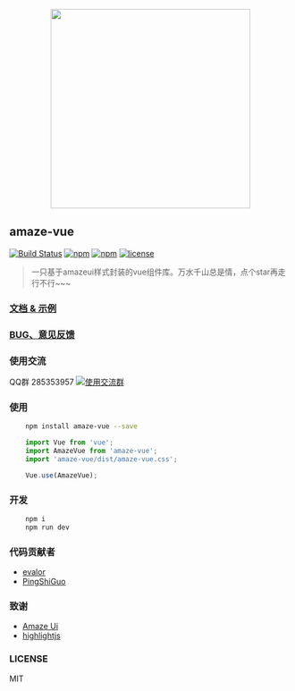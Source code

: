 <p align="center">
    <img src="http://upload.ouliu.net/i/20171213173701nhj03.jpeg" width="357" height="357">
</p>

## amaze-vue

[![Build Status](https://travis-ci.org/smokingRabbit/amaze-vue.svg?branch=master)](https://travis-ci.org/smokingRabbit/amaze-vue)
[![npm](https://img.shields.io/npm/v/amaze-vue.svg)](https://www.npmjs.com/package/amaze-vue)
[![npm](https://img.shields.io/npm/dm/amaze-vue.svg)](https://www.npmjs.com/package/amaze-vue)
[![license](https://img.shields.io/github/license/mashape/apistatus.svg?maxAge=2592000)](https://opensource.org/licenses/MIT)

> 一只基于amazeui样式封装的vue组件库。万水千山总是情，点个star再走行不行~~~

### [文档 & 示例 ](https://smokingrabbit.github.io/amaze-vue)

### [BUG、意见反馈](https://github.com/smokingRabbit/amaze-vue/issues)

### 使用交流

QQ群 285353957
[![使用交流群](https://pub.idqqimg.com/wpa/images/group.png)](https://shang.qq.com/wpa/qunwpa?idkey=f69b9d7d833c074b4dc2c45d159e0ebaec4b6169a3cdbbe90fe644826af8c820)

### 使用

```bash
    npm install amaze-vue --save
```

```js
    import Vue from 'vue';
    import AmazeVue from 'amaze-vue';
    import 'amaze-vue/dist/amaze-vue.css';

    Vue.use(AmazeVue);
```

### 开发

```bash
    npm i
    npm run dev
```

### 代码贡献者

- [evalor](https://github.com/evalor)
- [PingShiGuo](https://github.com/pingshiguo)

### 致谢

- [Amaze Ui](http://www.amazeui.org/)
- [highlightjs](https://www.highlightjs.org/)

### LICENSE

MIT
